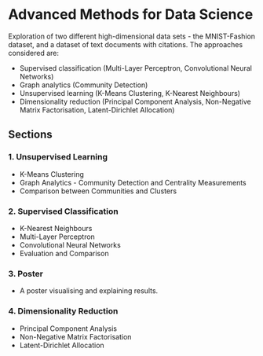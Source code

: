 # Advanced Methods for Data Science

Exploration of two different high-dimensional data sets - the MNIST-Fashion dataset, and a dataset of text documents with citations. The approaches considered are:

* Supervised classification (Multi-Layer Perceptron, Convolutional Neural Networks)
* Graph analytics (Community Detection)
* Unsupervised learning (K-Means Clustering, K-Nearest Neighbours)
* Dimensionality reduction (Principal Component Analysis, Non-Negative Matrix Factorisation, Latent-Dirichlet Allocation)

## Sections

### 1. Unsupervised Learning
* K-Means Clustering
* Graph Analytics - Community Detection and Centrality Measurements
* Comparison between Communities and Clusters

### 2. Supervised Classification
* K-Nearest Neighbours
* Multi-Layer Perceptron
* Convolutional Neural Networks
* Evaluation and Comparison

### 3. Poster
* A poster visualising and explaining results.

### 4. Dimensionality Reduction
* Principal Component Analysis
* Non-Negative Matrix Factorisation
* Latent-Dirichlet Allocation
